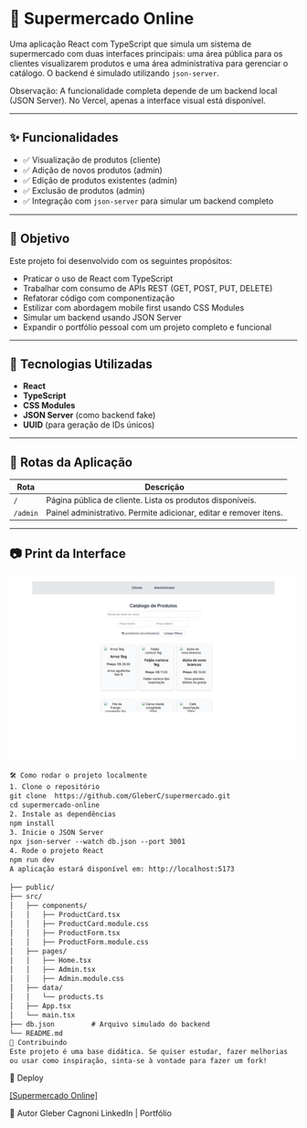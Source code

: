 # 🛒 Supermercado Online

Uma aplicação React com TypeScript que simula um sistema de supermercado com duas interfaces principais: uma área pública para os clientes visualizarem produtos e uma área administrativa para gerenciar o catálogo. O backend é simulado utilizando `json-server`.

Observação: A funcionalidade completa depende de um backend local (JSON Server).
No Vercel, apenas a interface visual está disponível.

---

## ✨ Funcionalidades

- ✅ Visualização de produtos (cliente)
- ✅ Adição de novos produtos (admin)
- ✅ Edição de produtos existentes (admin)
- ✅ Exclusão de produtos (admin)
- ✅ Integração com `json-server` para simular um backend completo

---

## 📌 Objetivo

Este projeto foi desenvolvido com os seguintes propósitos:

- Praticar o uso de React com TypeScript
- Trabalhar com consumo de APIs REST (GET, POST, PUT, DELETE)
- Refatorar código com componentização
- Estilizar com abordagem mobile first usando CSS Modules
- Simular um backend usando JSON Server
- Expandir o portfólio pessoal com um projeto completo e funcional

---

## 🚀 Tecnologias Utilizadas

- **React**
- **TypeScript**
- **CSS Modules** 
- **JSON Server** (como backend fake)
- **UUID** (para geração de IDs únicos)

---

## 🧭 Rotas da Aplicação

| Rota       | Descrição                                                         |
|------------|-------------------------------------------------------------------|
| `/`        | Página pública de cliente. Lista os produtos disponíveis.        |
| `/admin`   | Painel administrativo. Permite adicionar, editar e remover itens.|

---

## 📷 Print da Interface

 ![](./public/images/Screenshot.png)
 ```
🛠️ Como rodar o projeto localmente
1. Clone o repositório
git clone  https://github.com/GleberC/supermercado.git
cd supermercado-online
2. Instale as dependências
npm install
3. Inicie o JSON Server
npx json-server --watch db.json --port 3001
4. Rode o projeto React
npm run dev
A aplicação estará disponível em: http://localhost:5173

├── public/
├── src/
│   ├── components/
│   │   ├── ProductCard.tsx
│   │   ├── ProductCard.module.css
│   │   ├── ProductForm.tsx
│   │   ├── ProductForm.module.css
│   ├── pages/
│   │   ├── Home.tsx
│   │   ├── Admin.tsx
│   │   ├── Admin.module.css
│   ├── data/
│   │   └── products.ts
│   ├── App.tsx
│   └── main.tsx
├── db.json         # Arquivo simulado do backend
└── README.md
🤝 Contribuindo
Este projeto é uma base didática. Se quiser estudar, fazer melhorias ou usar como inspiração, sinta-se à vontade para fazer um fork!
```
🔗 Deploy 

[[Supermercado Online]](https://supermercado-bice.vercel.app/)

👤 Autor
Gleber Cagnoni
LinkedIn | Portfólio

